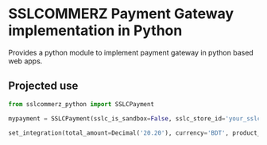 # SSLCOMMERZ Payment Gateway implementation in Python
Provides a python module to implement payment gateway in python based web apps.

## Projected use
```python
from sslcommerz_python import SSLCPayment

mypayment = SSLCPayment(sslc_is_sandbox=False, sslc_store_id='your_sslc_store_id', sslc_store_pass='your_sslc_store_passcode')

set_integration(total_amount=Decimal('20.20'), currency='BDT', product_category='clothing', success_url='example.com/success', fail_url='fail.com', cancel_url='cancel.com', ipn_url='ipn.com')
```
